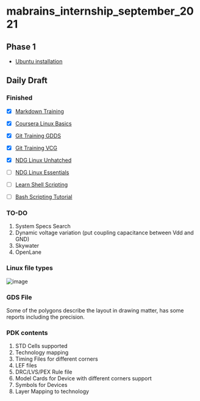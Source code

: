 # mabrains_internship_september_2021
## Phase 1
* [Ubuntu installation](https://github.com/AhmedAalaaa/mabrains_internship_september_2021/blob/main/Phase1/Ubuntu%20installation.md)



## Daily Draft
### Finished
- [x] [Markdown Training](https://www.markdowntutorial.com/)
- [x] [Coursera Linux Basics](https://www.coursera.org/projects/command-line-linux)
- [x] [Git Training GDDS](https://www.coursera.org/learn/git-distributed-development?specialization=oss-development-linux-git#about)
- [x] [Git Training VCG](https://www.coursera.org/learn/version-control-with-git?action=enroll)
- [x] [NDG Linux Unhatched](https://www.netacad.com/courses/os-it/ndg-linux-unhatched)
- [ ] [NDG Linux Essentials](https://www.netacad.com/courses/os-it/ndg-linux-essentials)
- [ ] [Learn Shell Scripting](https://www.learnshell.org/)
- [ ] [Bash Scripting Tutorial](https://linuxhandbook.com/tag/bash-beginner/)


### TO-DO
1. System Specs Search
2. Dynamic voltage variation (put coupling capacitance between Vdd and GND)
3. Skywater
4. OpenLane

### Linux file types
![image](https://user-images.githubusercontent.com/64384499/135725109-a775dea9-2bf8-42d0-94eb-8fe849d3df39.png)


### GDS File
Some of the polygons describe the layout in drawing matter, has some reports including the precision.

### PDK contents
1. STD Cells supported
2. Technology mapping
3. Timing Files for different corners
4. LEF files
5. DRC/LVS/PEX Rule file
6. Model Cards for Device with different corners support
7. Symbols for Devices
8. Layer Mapping to technology

